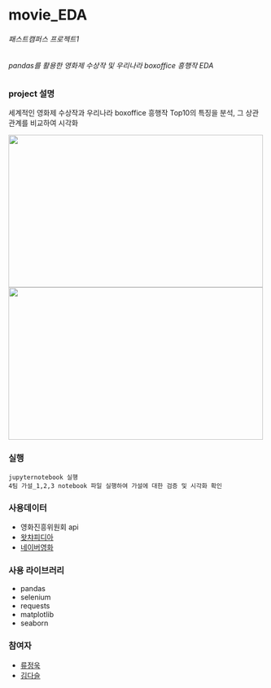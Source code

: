 # movie_EDA
###### 패스트캠퍼스 프로젝트1
###### pandas를 활용한 영화제 수상작 및 우리나라 boxoffice 흥행작 EDA


### project 설명
세계적인 영화제 수상작과 우리나라 boxoffice 흥행작 Top10의 특징을 분석, 그 상관관계를 비교하여 시각화 

<p>
 <image src=https://github.com/chojae123/movie_EDA/blob/main/data/img/img1.png width="500" height="300">
 <image src=https://github.com/chojae123/movie_EDA/blob/main/data/img/img2.png width="500" height="300">
<p/>

### 실행
```
jupyternotebook 실행
4팀 가설_1,2,3 notebook 파일 실행하여 가설에 대한 검증 및 시각화 확인
```
### 사용데이터
- 영화진흥위원회 api
- [왓챠피디아](https://pedia.watcha.com/ko-KR/)
- [네이버영화](https://movie.naver.com/)

### 사용 라이브러리
- pandas
- selenium
- requests
- matplotlib
- seaborn

### 참여자
- [류정욱](https://github.com/jamey0320)
- [김다슬](https://github.com/Daseul-Kim)
